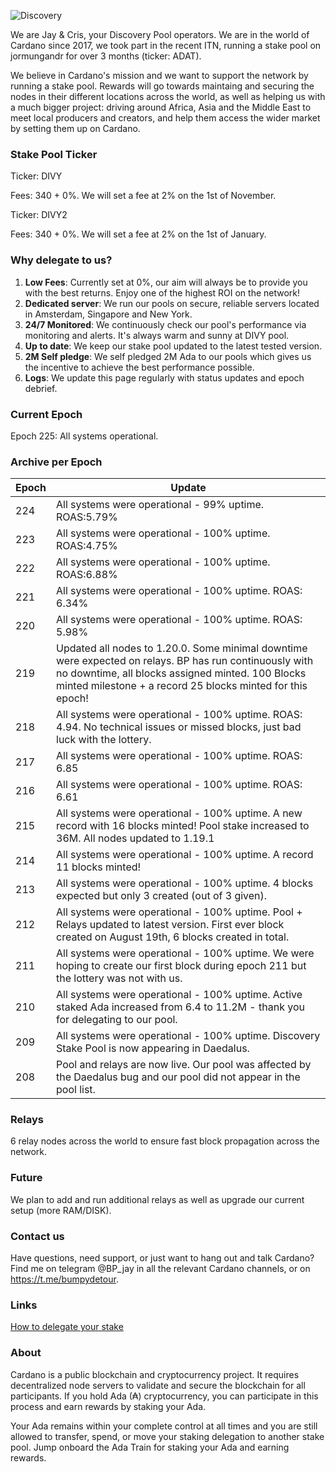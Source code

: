 
![Discovery](https://raw.githubusercontent.com/julienadatrain/ada-train/master/discovery.jpg "Discovery Pool")

We are Jay & Cris, your Discovery Pool operators. We are in the world of Cardano since 2017, we took part in the recent ITN, running a stake pool on jormungandr for over 3 months (ticker: ADAT).

We believe in Cardano's mission and we want to support the network by running a stake pool. Rewards will go towards maintaing and securing the nodes in their different locations across the world, as well as helping us with a much bigger project: driving around Africa, Asia and the Middle East to meet local producers and creators, and help them access the wider market by setting them up on Cardano.


### Stake Pool Ticker

Ticker: DIVY

Fees: 340 + 0%. We will set a fee at 2% on the 1st of November.

Ticker: DIVY2

Fees: 340 + 0%. We will set a fee at 2% on the 1st of January.

### Why delegate to us?

 1. **Low Fees**: Currently set at 0%, our aim will always be to provide you with the best returns. Enjoy one of the highest ROI on the network!
 2. **Dedicated server**: We run our pools on secure, reliable servers located in Amsterdam, Singapore and New York.
 3. **24/7 Monitored**: We continuously check our pool's performance via monitoring and alerts. It's always warm and sunny at DIVY pool.
 4. **Up to date**: We keep our stake pool updated to the latest tested version.
 5. **2M Self pledge**: We self pledged 2M Ada to our pools which gives us the incentive to achieve the best performance possible.
 6. **Logs**: We update this page regularly with status updates and epoch debrief.

### Current Epoch

Epoch 225: All systems operational.

### Archive per Epoch

| Epoch  | Update  |
|---|---|
|  224 | All systems were operational - 99% uptime. ROAS:5.79% |
|  223| All systems were operational - 100% uptime. ROAS:4.75% |
|  222 | All systems were operational - 100% uptime. ROAS:6.88% |
|  221 | All systems were operational - 100% uptime. ROAS: 6.34% |
|  220 | All systems were operational - 100% uptime. ROAS: 5.98% |
|  219 | Updated all nodes to 1.20.0. Some minimal downtime were expected on relays. BP has run continuously with no downtime, all blocks assigned minted. 100 Blocks minted milestone + a record 25 blocks minted for this epoch! |
|  218 | All systems were operational - 100% uptime. ROAS: 4.94. No technical issues or missed blocks, just bad luck with the lottery. |
|  217 | All systems were operational - 100% uptime. ROAS: 6.85 |
|  216 | All systems were operational - 100% uptime. ROAS: 6.61 |
|  215 | All systems were operational - 100% uptime. A new record with 16 blocks minted! Pool stake increased to 36M. All nodes updated to 1.19.1 |
|  214 | All systems were operational - 100% uptime. A record 11 blocks minted!|
|  213 | All systems were operational - 100% uptime. 4 blocks expected but only 3 created (out of 3 given).|
|  212 | All systems were operational - 100% uptime. Pool + Relays updated to latest version. First ever block created on August 19th, 6 blocks created in total. |
|  211 | All systems were operational - 100% uptime. We were hoping to create our first block during epoch 211 but the lottery was not with us. |
|  210 | All systems were operational - 100% uptime. Active staked Ada increased from 6.4 to 11.2M - thank you for delegating to our pool. |
|  209 | All systems were operational - 100% uptime. Discovery Stake Pool is now appearing in Daedalus. |
|  208 | Pool and relays are now live. Our pool was affected by the Daedalus bug and our pool did not appear in the pool list. |
 
### Relays

6 relay nodes across the world to ensure fast block propagation across the network.

### Future

We plan to add and run additional relays as well as upgrade our current setup (more RAM/DISK).

### Contact us

Have questions, need support, or just want to hang out and talk Cardano? Find me on telegram @BP_jay in all the relevant Cardano channels, or on https://t.me/bumpydetour.

### Links

[How to delegate your stake](https://staking.cardano.org/en/delegation/)

### About

Cardano is a public blockchain and cryptocurrency project. It requires decentralized node servers to validate and secure the blockchain for all participants. If you hold Ada (₳) cryptocurrency, you can participate in this process and earn rewards by staking your Ada. 

Your Ada remains within your complete control at all times and you are still allowed to transfer, spend, or move your staking delegation to another stake pool. Jump onboard the Ada Train for staking your Ada and earning rewards.
